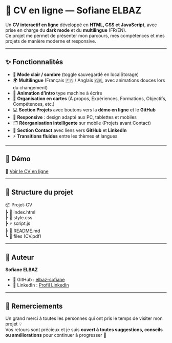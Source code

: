 # 💼 CV en ligne — Sofiane ELBAZ

Un **CV interactif en ligne** développé en **HTML, CSS et JavaScript**, avec prise en charge du **dark mode** et du **multilingue** (FR/EN).  
Ce projet me permet de présenter mon parcours, mes compétences et mes projets de manière moderne et responsive.

---

## ✨ Fonctionnalités

- 🎨 **Mode clair / sombre** (toggle sauvegardé en localStorage)  
- 🌍 **Multilingue** (Français 🇫🇷 / Anglais 🇬🇧, avec animations douces lors du changement)  
- 📜 **Animation d’intro** type machine à écrire  
- 📑 **Organisation en cartes** (À propos, Expériences, Formations, Objectifs, Compétences, etc.)  
- 💻 **Section Projets** avec boutons vers la **démo en ligne** et le **GitHub**  
- 📱 **Responsive** : design adapté aux PC, tablettes et mobiles  
- 🗂️ **Réorganisation intelligente** sur mobile (Projets avant Contact)  
- 📩 **Section Contact** avec liens vers **GitHub** et **LinkedIn**  
- ⚡ **Transitions fluides** entre les thèmes et langues  

---

## 🚀 Démo

🔗 [Voir le CV en ligne](https://elbaz-sofiane.github.io/CV-Sofiane/)

---

## 📂 Structure du projet

📦 Projet-CV
<br>
┣ 📜 index.html<br>
┣ 🎨 style.css<br>
┣ ⚡ script.js<br>
┣ 📄 README.md<br>
┗ 📂 files (CV.pdf)<br>

---

## 👤 Auteur

**Sofiane ELBAZ**  
- 🔗 GitHub : [elbaz-sofiane](https://github.com/elbaz-sofiane)  
- 🔗 LinkedIn : [Profil LinkedIn](https://www.linkedin.com/in/sofiane-elbaz-490477380)  

---

## 🙏 Remerciements

Un grand merci à toutes les personnes qui ont pris le temps de visiter mon projet 💡  
Vos retours sont précieux et je suis **ouvert à toutes suggestions, conseils ou améliorations** pour continuer à progresser 🙌  
